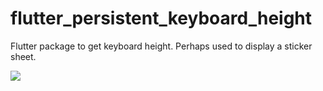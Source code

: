 # flutter_persistent_keyboard_height

Flutter package to get keyboard height. Perhaps used to display a sticker sheet. 

![](https://github.com/f-person/flutter_persistent_keyboard_height/blob/master/doc/demo.gif?raw=true)